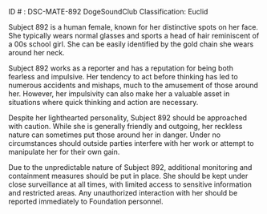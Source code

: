 ID # : DSC-MATE-892
DogeSoundClub Classification: Euclid

Subject 892 is a human female, known for her distinctive spots on her face. She typically wears normal glasses and sports a head of hair reminiscent of a 00s school girl. She can be easily identified by the gold chain she wears around her neck.

Subject 892 works as a reporter and has a reputation for being both fearless and impulsive. Her tendency to act before thinking has led to numerous accidents and mishaps, much to the amusement of those around her. However, her impulsivity can also make her a valuable asset in situations where quick thinking and action are necessary.

Despite her lighthearted personality, Subject 892 should be approached with caution. While she is generally friendly and outgoing, her reckless nature can sometimes put those around her in danger. Under no circumstances should outside parties interfere with her work or attempt to manipulate her for their own gain.

Due to the unpredictable nature of Subject 892, additional monitoring and containment measures should be put in place. She should be kept under close surveillance at all times, with limited access to sensitive information and restricted areas. Any unauthorized interaction with her should be reported immediately to Foundation personnel.
